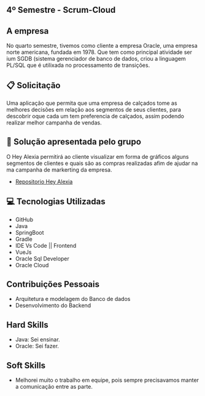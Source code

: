 ## 4º Semestre -  Scrum-Cloud 

## A empresa
No quarto semestre, tivemos como cliente a empresa Oracle, uma empresa norte americana, fundada em 1978. Que tem como principal atividade ser ium SGDB (sistema gerenciador de banco de dados, criou a linguagem PL/SQL que é utilixada no processamento de transições.

## :clipboard: Solicitação 
Uma aplicação que permita que uma empresa de calçados tome as melhores decisões em relação aos segmentos de seus clientes, para descobrir oque cada um tem preferencia de calçados, assim podendo realizar melhor campanha de vendas.

## :pushpin: Solução apresentada pelo grupo
O Hey Alexia permitirá ao cliente visualizar em forma de gráficos alguns segmentos de clientes e quais são as compras realizadas afim de ajudar na ma campanha de markerting da empresa.

* [Repositorio Hey Alexia](https://github.com/EquipeFatec/api)

## :computer: Tecnologias Utilizadas
- GitHub
- Java
- SpringBoot
- Gradle
- IDE Vs Code || Frontend
- VueJs
- Oracle Sql Developer
- Oracle Cloud

## Contribuições Pessoais
* Arquitetura e modelagem do Banco de dados
* Desenvolvimento do Backend


## Hard Skills
- Java: Sei ensinar.
- Oracle: Sei fazer.

## Soft Skills 
* Melhorei muito o trabalho em equipe, pois sempre precisavamos manter a comunicação entre as parte.
